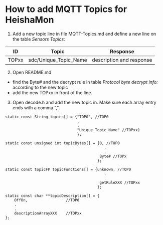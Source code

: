 # How to add MQTT Topics for HeishaMon

1. Add a new topic line in file MQTT-Topics.md and define a new line on the table *Sensors Topics:*


ID | Topic | Response
--- | --- | ---
TOPxx | sdc/Unique_Topic_Name | description and response

2. Open README.md 
- find the Byte# and the decrypt rule in table *Protocol byte decrypt info:* according to the new topic
- add the new TOPxx in front of the line.

3. Open decode.h and add the new topic in. Make sure each array entry ends with a comma ",". 

```
static const String topics[] = {"TOP0", //TOP0
                                .
                                .
                                "Unique_Topic_Name" //TOPxx)
                                };
```

```
static const unsigned int topicBytes[] = {0, //TOP0
                                            .
                                            .
                                          Byte# //TOPx
                                         };
```

```
static const topicFP topicFunctions[] = {unknown, //TOP0
                                            .
                                            .
                                          getRuleXXX //TOPxx
                                         };
```

```
static const char **topicDescription[] = {
    OffOn,                 //TOP0
    .
    .
	descriptionArrayXXX    //TOPxx
};
```